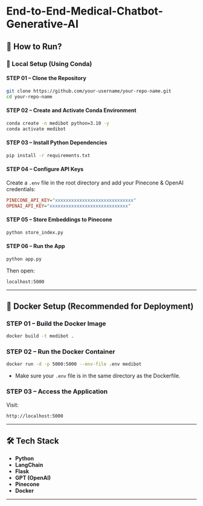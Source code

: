 
# End-to-End-Medical-Chatbot-Generative-AI

## 🔧 How to Run?

### 🧪 Local Setup (Using Conda)

#### STEP 01 – Clone the Repository

```bash
git clone https://github.com/your-username/your-repo-name.git
cd your-repo-name
```

#### STEP 02 – Create and Activate Conda Environment

```bash
conda create -n medibot python=3.10 -y
conda activate medibot
```

#### STEP 03 – Install Python Dependencies

```bash
pip install -r requirements.txt
```

#### STEP 04 – Configure API Keys

Create a `.env` file in the root directory and add your Pinecone & OpenAI credentials:

```ini
PINECONE_API_KEY="xxxxxxxxxxxxxxxxxxxxxxxxxxxxx"
OPENAI_API_KEY="xxxxxxxxxxxxxxxxxxxxxxxxxxxxx"
```

#### STEP 05 – Store Embeddings to Pinecone

```bash
python store_index.py
```

#### STEP 06 – Run the App

```bash
python app.py
```

Then open:

```bash
localhost:5000
```

---

## 🐳 Docker Setup (Recommended for Deployment)

### STEP 01 – Build the Docker Image

```bash
docker build -t medibot .
```

### STEP 02 – Run the Docker Container

```bash
docker run -d -p 5000:5000 --env-file .env medibot
```

* Make sure your `.env` file is in the same directory as the Dockerfile.

### STEP 03 – Access the Application

Visit:

```
http://localhost:5000
```

---

## 🛠 Tech Stack

* **Python**
* **LangChain**
* **Flask**
* **GPT (OpenAI)**
* **Pinecone**
* **Docker**

---


